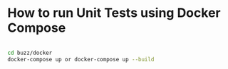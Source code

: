 # How to run Unit Tests using Docker Compose

```sh

cd buzz/docker
docker-compose up or docker-compose up --build
```

